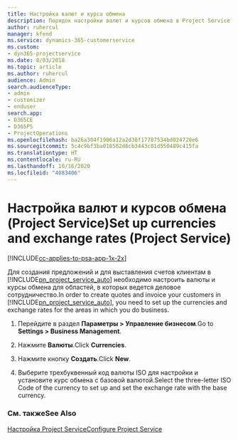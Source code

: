 ```yaml
---
title: Настройка валют и курса обмена
description: Порядок настройки валют и курсов обмена в Project Service
author: ruhercul
manager: kfend
ms.service: dynamics-365-customerservice
ms.custom:
- dyn365-projectservice
ms.date: 8/03/2018
ms.topic: article
ms.author: ruhercul
audience: Admin
search.audienceType:
- admin
- customizer
- enduser
search.app:
- D365CE
- D365PS
- ProjectOperations
ms.openlocfilehash: ba26a304f1906a12a2d38f17787534bd024720e6
ms.sourcegitcommit: 5c4c9bf3ba018562d6cb3443c01d550489c415fa
ms.translationtype: HT
ms.contentlocale: ru-RU
ms.lasthandoff: 10/16/2020
ms.locfileid: "4083406"
---
```

# <a name="set-up-currencies-and-exchange-rates-project-service"></a><span data-ttu-id="3b7d1-103">Настройка валют и курсов обмена (Project Service)</span><span class="sxs-lookup"><span data-stu-id="3b7d1-103">Set up currencies and exchange rates (Project Service)</span></span>

[!INCLUDE[cc-applies-to-psa-app-1x-2x](../includes/cc-applies-to-psa-app-1x-2x.md)]

<span data-ttu-id="3b7d1-104">Для создания предложений и для выставления счетов клиентам в [!INCLUDE[pn_project_service_auto](../includes/pn-project-service-auto.md)] необходимо настроить валюты и курсы обмена для областей, в которых ведется деловое сотрудничество.</span><span class="sxs-lookup"><span data-stu-id="3b7d1-104">In order to create quotes and invoice your customers in [!INCLUDE[pn_project_service_auto](../includes/pn-project-service-auto.md)], you need to set up the currencies and exchange rates for the areas in which you do business.</span></span>  
  
1.  <span data-ttu-id="3b7d1-105">Перейдите в раздел **Параметры > Управление бизнесом**.</span><span class="sxs-lookup"><span data-stu-id="3b7d1-105">Go to **Settings > Business Management**.</span></span>  
  
2.  <span data-ttu-id="3b7d1-106">Нажмите **Валюты**.</span><span class="sxs-lookup"><span data-stu-id="3b7d1-106">Click **Currencies**.</span></span>  
  
3.  <span data-ttu-id="3b7d1-107">Нажмите кнопку **Создать**.</span><span class="sxs-lookup"><span data-stu-id="3b7d1-107">Click **New**.</span></span>  
  
4.  <span data-ttu-id="3b7d1-108">Выберите трехбуквенный код валюты ISO для настройки и установите курс обмена с базовой валютой.</span><span class="sxs-lookup"><span data-stu-id="3b7d1-108">Select the three-letter ISO Code of the currency to set up and set the exchange rate with the base currency.</span></span>  
  
### <a name="see-also"></a><span data-ttu-id="3b7d1-109">См. также</span><span class="sxs-lookup"><span data-stu-id="3b7d1-109">See Also</span></span>  
 [<span data-ttu-id="3b7d1-110">Настройка Project Service</span><span class="sxs-lookup"><span data-stu-id="3b7d1-110">Configure Project Service</span></span>](../psa/configure.md)
